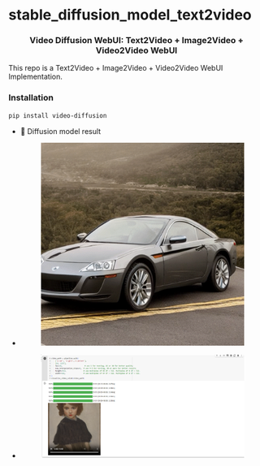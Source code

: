 # stable_diffusion_model_text2video

<div align="center">
<h3>
    Video Diffusion WebUI: Text2Video + Image2Video + Video2Video WebUI
</h3>
</div>

This repo is a Text2Video + Image2Video + Video2Video WebUI Implementation.
### Installation
```bash
pip install video-diffusion
```


- 🚀 Diffusion model result
- <p align="center">
    <img width="400" src="result.gif" alt="Mimari">
</p>

- <p align="center">
    <img width="400" src="stable_diffusion_model_text2video.png" alt="Mimari">
</p>

